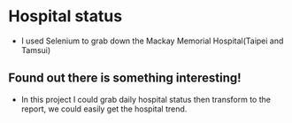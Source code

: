# Hospital status
- I used Selenium to grab down the Mackay Memorial Hospital(Taipei and Tamsui) 
## Found out there is something interesting!
- In this project I could grab daily hospital status then transform to the report, we could easily get the hospital trend.

